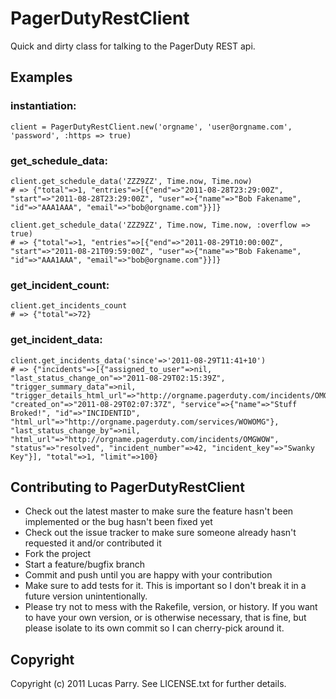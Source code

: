 # PagerDutyRestClient

Quick and dirty class for talking to the PagerDuty REST api.

## Examples

### instantiation:
    client = PagerDutyRestClient.new('orgname', 'user@orgname.com', 'password', :https => true)

### get_schedule_data:

    client.get_schedule_data('ZZZ9ZZ', Time.now, Time.now)
    # => {"total"=>1, "entries"=>[{"end"=>"2011-08-28T23:29:00Z", "start"=>"2011-08-28T23:29:00Z", "user"=>{"name"=>"Bob Fakename", "id"=>"AAA1AAA", "email"=>"bob@orgname.com"}}]}

    client.get_schedule_data('ZZZ9ZZ', Time.now, Time.now, :overflow => true)
    # => {"total"=>1, "entries"=>[{"end"=>"2011-08-29T10:00:00Z", "start"=>"2011-08-21T09:59:00Z", "user"=>{"name"=>"Bob Fakename", "id"=>"AAA1AAA", "email"=>"bob@orgname.com"}}]}

### get_incident_count:

    client.get_incidents_count
    # => {"total"=>72}

### get_incident_data:

    client.get_incidents_data('since'=>'2011-08-29T11:41+10')
    # => {"incidents"=>[{"assigned_to_user"=>nil, "last_status_change_on"=>"2011-08-29T02:15:39Z", "trigger_summary_data"=>nil, "trigger_details_html_url"=>"http://orgname.pagerduty.com/incidents/OMGCODE/log_entries/OMGINCIDNET", "created_on"=>"2011-08-29T02:07:37Z", "service"=>{"name"=>"Stuff Broked!", "id"=>"INCIDENTID", "html_url"=>"http://orgname.pagerduty.com/services/WOWOMG"}, "last_status_change_by"=>nil, "html_url"=>"http://orgname.pagerduty.com/incidents/OMGWOW", "status"=>"resolved", "incident_number"=>42, "incident_key"=>"Swanky Key"}], "total"=>1, "limit"=>100}

## Contributing to PagerDutyRestClient

* Check out the latest master to make sure the feature hasn't been implemented or the bug hasn't been fixed yet
* Check out the issue tracker to make sure someone already hasn't requested it and/or contributed it
* Fork the project
* Start a feature/bugfix branch
* Commit and push until you are happy with your contribution
* Make sure to add tests for it. This is important so I don't break it in a future version unintentionally.
* Please try not to mess with the Rakefile, version, or history. If you want to have your own version, or is otherwise necessary, that is fine, but please isolate to its own commit so I can cherry-pick around it.

## Copyright

Copyright (c) 2011 Lucas Parry. See LICENSE.txt for
further details.


